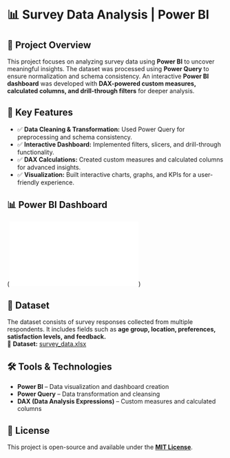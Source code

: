 # 📊 Survey Data Analysis | Power BI  

## 📌 Project Overview  
This project focuses on analyzing survey data using **Power BI** to uncover meaningful insights. The dataset was processed using **Power Query** to ensure normalization and schema consistency. An interactive **Power BI dashboard** was developed with **DAX-powered custom measures, calculated columns, and drill-through filters** for deeper analysis.  

## 🚀 Key Features  
- ✅ **Data Cleaning & Transformation:** Used Power Query for preprocessing and schema consistency.  
- ✅ **Interactive Dashboard:** Implemented filters, slicers, and drill-through functionality.  
- ✅ **DAX Calculations:** Created custom measures and calculated columns for advanced insights.  
- ✅ **Visualization:** Built interactive charts, graphs, and KPIs for a user-friendly experience.  

## 📊 Power BI Dashboard  
(![Dashboard](Final_project_BI.pdf))
 
## 📂 Dataset  
The dataset consists of survey responses collected from multiple respondents. It includes fields such as **age group, location, preferences, satisfaction levels, and feedback.**  
📂 **Dataset:** [survey_data.xlsx](survey_dataset.xlsx)  

## 🛠️ Tools & Technologies  
- **Power BI** – Data visualization and dashboard creation  
- **Power Query** – Data transformation and cleansing  
- **DAX (Data Analysis Expressions)** – Custom measures and calculated columns  

## 📜 License  
This project is open-source and available under the **[MIT License](LICENSE)**.  
